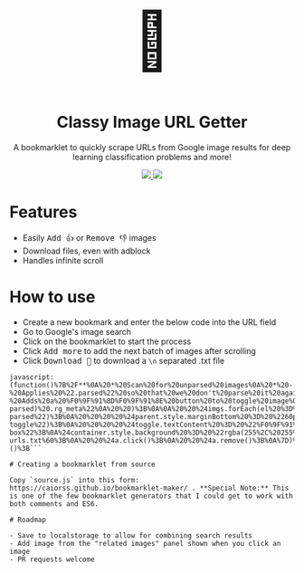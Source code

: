 <div align="center">
  <h1 style="font-size: 100px">🤵</h1>
  <h1>Classy Image URL Getter</h1>
  <p>A bookmarklet to quickly scrape URLs from Google image results for deep learning classification problems and more!</p>
  <p>
    <a href="https://github.com/ozramos/classy-image-url-getter">
      <img src="https://img.shields.io/github/release/ozramos/classy-image-url-getter">
    </a>
    <a href="https://github.com/ozramos/classy-image-url-getter">
      <img src="https://img.shields.io/github/last-commit/ozramos/classy-image-url-getter">
    </a>
  </p>
</div>

# Features

- Easily <kbd>Add 👍</kbd> or <kbd>Remove 👎</kbd> images
- Download files, even with adblock
- Handles infinite scroll

# How to use

- Create a new bookmark and enter the below code into the URL field
- Go to Google's image search
- Click on the bookmarklet to start the process
- Click <kbd>Add more</kbd> to add the next batch of images after scrolling
- Click <kbd>Download 💾</kbd> to download a `\n` separated .txt file

````
javascript:(function()%7B%2F**%0A%20*%20Scan%20for%20unparsed%20images%0A%20*%20-%20Applies%20%22.parsed%22%20so%20that%20we%20don't%20parse%20it%20again%0A%20*%20-%20Adds%20a%20%F0%9F%91%8D%F0%9F%91%8E%20button%20to%20toggle%20image%0A%20*%2F%0Aconst%20classyImages%20%3D%20%5B%5D%3B%0Aconst%20parseImages%20%3D%20function()%20%7B%0A%20%20const%20%24imgs%20%3D%20document.querySelectorAll(%0A%20%20%20%20%22.rg_di%3Anot(.classy-parsed)%20.rg_meta%22%0A%20%20)%3B%0A%0A%20%20%24imgs.forEach(el%20%3D%3E%20%7B%0A%20%20%20%20const%20%24parent%20%3D%20el.parentElement%3B%0A%20%20%20%20const%20index%20%3D%20classyImages.length%3B%0A%0A%20%20%20%20%24parent.classList.add(%22classy-parsed%22)%3B%0A%20%20%20%20%24parent.style.marginBottom%20%3D%20%2260px%22%3B%0A%20%20%20%20classyImages.push(%7B%0A%20%20%20%20%20%20%24parent%2C%0A%20%20%20%20%20%20url%3A%20JSON.parse(el.textContent).ou%2C%0A%20%20%20%20%20%20isSelected%3A%20true%0A%20%20%20%20%7D)%3B%0A%0A%20%20%20%20%2F%2F%20Create%20and%20style%20the%20toggle%0A%20%20%20%20const%20%24toggle%20%3D%20document.createElement(%22button%22)%3B%0A%20%20%20%20%24toggle.classList.add(%22classy-toggle%22)%3B%0A%20%20%20%20%24toggle.textContent%20%3D%20%22%F0%9F%91%8D%22%3B%0A%20%20%20%20%24toggle.style.fontSize%20%3D%20%2218px%22%3B%0A%20%20%20%20%24toggle.style.width%20%3D%20%22100%25%22%3B%0A%20%20%20%20%24parent.appendChild(%24toggle)%3B%0A%0A%20%20%20%20%2F%2F%20Toggle%20the%20class%20and%20update%20our%20list%20of%20images%0A%20%20%20%20%24toggle.addEventListener(%22click%22%2C%20()%20%3D%3E%20%7B%0A%20%20%20%20%20%20classyImages%5Bindex%5D.isSelected%20%3D%20!classyImages%5Bindex%5D.isSelected%3B%0A%20%20%20%20%20%20%24toggle.textContent%20%3D%20classyImages%5Bindex%5D.isSelected%20%3F%20%22%F0%9F%91%8D%22%20%3A%20%22%F0%9F%91%8E%22%3B%0A%20%20%20%20%20%20%24parent.style.opacity%20%3D%20classyImages%5Bindex%5D.isSelected%20%3F%201%20%3A%200.35%3B%0A%20%20%20%20%20%20updateImageList()%3B%0A%20%20%20%20%7D)%3B%0A%20%20%7D)%3B%0A%7D%3B%0AparseImages()%3B%0A%0A%2F**%0A%20*%20Updates%20the%20image%20list%0A%20*%2F%0Aconst%20updateImageList%20%3D%20function()%20%7B%0A%20%20let%20urls%20%3D%20%22%22%3B%0A%0A%20%20%24text.value%20%3D%20classyImages.forEach(image%20%3D%3E%20%7B%0A%20%20%20%20if%20(image.isSelected)%20urls%20%2B%3D%20%60%24%7Bimage.url%7D%5Cn%60%3B%0A%20%20%7D)%3B%0A%0A%20%20%24text.value%20%3D%20urls%3B%0A%7D%3B%0A%0A%2F**%0A%20*%20Main%20UI%0A%20*%2F%0Aconst%20%24container%20%3D%20document.createElement(%22div%22)%3B%0A%24container.style.position%20%3D%20%22fixed%22%3B%0A%24container.style.left%20%3D%20%220%22%3B%0A%24container.style.bottom%20%3D%20%220%22%3B%0A%24container.style.zIndex%20%3D%20%229999%22%3B%0A%24container.style.width%20%3D%20%22100%25%22%3B%0A%24container.style.padding%20%3D%20%2220px%22%3B%0A%24container.style.boxSizing%20%3D%20%22border-box%22%3B%0A%24container.style.background%20%3D%20%22rgba(255%2C%20255%2C%20255%2C%200.85)%22%3B%0Adocument.body.appendChild(%24container)%3B%0A%0Aconst%20%24addMore%20%3D%20document.createElement(%22button%22)%3B%0A%24addMore.textContent%20%3D%20%22Add%20More%20%F0%9F%96%BC%22%3B%0A%24addMore.style.fontSize%20%3D%20%2218px%22%3B%0A%24addMore.style.marginBottom%20%3D%20%2220px%22%3B%0A%24addMore.style.marginRight%20%3D%20%2220px%22%3B%0A%24container.appendChild(%24addMore)%3B%0A%0Aconst%20%24download%20%3D%20document.createElement(%22button%22)%3B%0A%24download.textContent%20%3D%20%22Download%20%F0%9F%92%BE%22%3B%0A%24download.style.fontSize%20%3D%20%2218px%22%3B%0A%24download.style.marginBottom%20%3D%20%2220px%22%3B%0A%24container.appendChild(%24download)%3B%0A%0Aconst%20%24text%20%3D%20document.createElement(%22textarea%22)%3B%0A%24text.style.display%20%3D%20%22block%22%3B%0A%24text.style.width%20%3D%20%22100%25%22%3B%0A%24text.style.height%20%3D%20%22150px%22%3B%0A%24container.appendChild(%24text)%3B%0A%0A%2F**%0A%20*%20Add%20More%0A%20*%2F%0A%24addMore.addEventListener(%22click%22%2C%20()%20%3D%3E%20%7B%0A%20%20parseImages()%3B%0A%7D)%3B%0A%0A%2F**%0A%20*%20Handle%20download%0A%20*%2F%0A%24download.addEventListener(%22click%22%2C%20()%20%3D%3E%20%7B%0A%20%20let%20%24a%20%3D%20document.createElement(%22a%22)%3B%0A%20%20let%20file%20%3D%20new%20Blob(%5B%24text.value%5D%2C%20%7B%0A%20%20%20%20type%3A%20%22application%2Ftext%22%0A%20%20%7D)%3B%0A%20%20%24a.href%20%3D%20URL.createObjectURL(file)%3B%0A%20%20%24a.download%20%3D%20%60classy-urls.txt%60%3B%0A%20%20%24a.click()%3B%0A%20%20%24a.remove()%3B%0A%7D)%3B%0A%0A%2F**%0A%20*%20Finally%2C%20run%20everything%20once%0A%20*%2F%0AparseImages()%3B%0AupdateImageList()%3B%7D)()%3B```

# Creating a bookmarklet from source

Copy `source.js` into this form: https://caiorss.github.io/bookmarklet-maker/ . **Special Note:** This is one of the few bookmarklet generators that I could get to work with both comments and ES6.

# Roadmap

- Save to localstorage to allow for combining search results
- Add image from the "related images" panel shown when you click an image
- PR requests welcome
````
